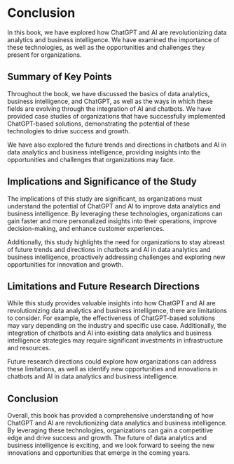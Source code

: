 # Conclusion

In this book, we have explored how ChatGPT and AI are revolutionizing data analytics and business intelligence. We have examined the importance of these technologies, as well as the opportunities and challenges they present for organizations.

Summary of Key Points
---------------------

Throughout the book, we have discussed the basics of data analytics, business intelligence, and ChatGPT, as well as the ways in which these fields are evolving through the integration of AI and chatbots. We have provided case studies of organizations that have successfully implemented ChatGPT-based solutions, demonstrating the potential of these technologies to drive success and growth.

We have also explored the future trends and directions in chatbots and AI in data analytics and business intelligence, providing insights into the opportunities and challenges that organizations may face.

Implications and Significance of the Study
------------------------------------------

The implications of this study are significant, as organizations must understand the potential of ChatGPT and AI to improve data analytics and business intelligence. By leveraging these technologies, organizations can gain faster and more personalized insights into their operations, improve decision-making, and enhance customer experiences.

Additionally, this study highlights the need for organizations to stay abreast of future trends and directions in chatbots and AI in data analytics and business intelligence, proactively addressing challenges and exploring new opportunities for innovation and growth.

Limitations and Future Research Directions
------------------------------------------

While this study provides valuable insights into how ChatGPT and AI are revolutionizing data analytics and business intelligence, there are limitations to consider. For example, the effectiveness of ChatGPT-based solutions may vary depending on the industry and specific use case. Additionally, the integration of chatbots and AI into existing data analytics and business intelligence strategies may require significant investments in infrastructure and resources.

Future research directions could explore how organizations can address these limitations, as well as identify new opportunities and innovations in chatbots and AI in data analytics and business intelligence.

Conclusion
----------

Overall, this book has provided a comprehensive understanding of how ChatGPT and AI are revolutionizing data analytics and business intelligence. By leveraging these technologies, organizations can gain a competitive edge and drive success and growth. The future of data analytics and business intelligence is exciting, and we look forward to seeing the new innovations and opportunities that emerge in the coming years.
